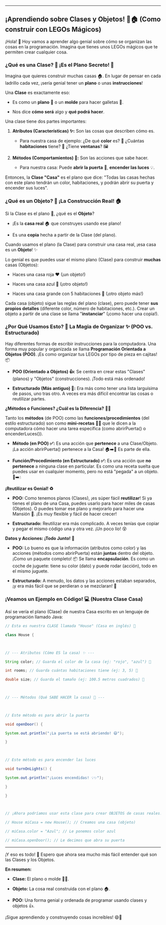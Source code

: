 
---

## ¡Aprendiendo sobre Clases y Objetos! 🧱🏠 (Como construir con LEGOs Mágicos)

¡Hola! 👋 Hoy vamos a aprender algo genial sobre cómo se organizan las cosas en la programación. Imagina que tienes unos LEGOs mágicos que te permiten crear cualquier cosa.

### ¿Qué es una Clase? 🤔 ¡Es el Plano Secreto! 📝

Imagina que quieres construir muchas casas 🏠. En lugar de pensar en cada ladrillo cada vez, ¡sería genial tener un **plano** o unas **instrucciones**!

Una **Clase** es exactamente eso:

- Es como un **plano** 📝 o un **molde** para hacer galletas 🍪.
    
- Nos dice **cómo será** algo y **qué podrá hacer**.
    

Una clase tiene dos partes importantes:

1. **Atributos (Características) ✨:** Son las cosas que describen cómo es.
    
    - Para nuestra casa de ejemplo: ¿De qué **color** es? 🎨 ¿Cuántas **habitaciones** tiene? 🚪 ¿Tiene **ventanas**? 🖼️
        
2. **Métodos (Comportamientos) 🚀:** Son las acciones que sabe hacer.
    
    - Para nuestra casa: Puede **abrir la puerta** 🔑, **encender las luces** 💡.
        

Entonces, la **Clase "Casa"** es el plano que dice: "Todas las casas hechas con este plano tendrán un color, habitaciones, y podrán abrir su puerta y encender sus luces".

### ¿Qué es un Objeto? 🤔 ¡La Construcción Real! 🏠

Si la Clase es el plano 📝, ¿qué es el **Objeto**?

- ¡Es la **casa real** 🏠 que construyes usando ese plano!
    
- Es una **copia** hecha a partir de la Clase (del plano).
    

Cuando usamos el plano (la Clase) para construir una casa real, ¡esa casa es un **Objeto**! ✨

Lo genial es que puedes usar el mismo plano (Clase) para construir **muchas** casas (Objetos):

- Haces una casa roja ❤️ (¡un objeto!)
    
- Haces una casa azul 💙 (¡otro objeto!)
    
- Haces una casa grande con 5 habitaciones 🏢 (¡otro objeto más!)
    

Cada casa (objeto) sigue las reglas del plano (clase), pero puede tener **sus propios detalles** (diferente color, número de habitaciones, etc.). Crear un objeto a partir de una clase se llama "**instanciar**" (¡como hacer una copia!).

### ¿Por Qué Usamos Esto? 🤔 La Magia de Organizar ✨ (POO vs. Estructurado)

Hay diferentes formas de escribir instrucciones para la computadora. Una forma muy popular y organizada se llama **Programación Orientada a Objetos (POO)**. ¡Es como organizar tus LEGOs por tipo de pieza en cajitas! 📦

- **POO (Orientado a Objetos) 👍:** Se centra en crear estas "Clases" (planos) y "Objetos" (construcciones). ¡Todo está más ordenado!
    
- **Estructurado (Más antiguo) 📜:** Era más como tener una lista larguísima de pasos, uno tras otro. A veces era más difícil encontrar las cosas o reutilizar partes.
    

**¿Métodos o Funciones? ¿Cuál es la Diferencia?** 🤷‍♀️

Tanto los **métodos** (de POO) como las **funciones/procedimientos** (del estilo estructurado) son como **mini-recetas** 🧑‍🍳 que le dicen a la computadora cómo hacer una tarea específica (como abrirPuerta() o encenderLuces()).

- **Método (en POO) ✅:** Es una acción que **pertenece** a una Clase/Objeto. ¡La acción abrirPuerta() pertenece a la Casa! 🏠➡️🔑 Es parte de ella.
    
- **Función/Procedimiento (en Estructurado) ✅:** Es una acción que **no pertenece** a ninguna clase en particular. Es como una receta suelta que puedes usar en cualquier momento, pero no está "pegada" a un objeto. 📜➡️💧
    

**¡Reutilizar es Genial! ♻️**

- **POO:** Como tenemos planos (Clases), ¡es súper fácil **reutilizar**! Si ya tienes el plano de una Casa, puedes usarlo para hacer miles de casas (Objetos). O puedes tomar ese plano y mejorarlo para hacer una Mansión 🏰. ¡Es muy flexible y fácil de hacer crecer!
    
- **Estructurado:** Reutilizar era más complicado. A veces tenías que copiar y pegar el mismo código una y otra vez. ¡Un poco lío! 😵
    

**Datos y Acciones: ¡Todo Junto! 🎁**

- **POO:** Lo bueno es que la información (atributos como color) y las acciones (métodos como abrirPuerta) están **juntas** dentro del objeto. ¡Como un paquete completo! 📦 Se llama **encapsulación**. Es como un coche de juguete: tiene su color (dato) y puede rodar (acción), todo en el mismo juguete.
    
- **Estructurado:** A menudo, los datos y las acciones estaban separados, ¡y era más fácil que se perdieran o se mezclaran! 🤯
    

### ¡Veamos un Ejemplo en Código! 💻 (Nuestra Clase Casa)

Así se vería el plano (Clase) de nuestra Casa escrito en un lenguaje de programación llamado Java:

```java
// Esta es nuestra CLASE llamada "House" (Casa en inglés) 📝

class House {

  

// --- Atributos (Cómo ES la casa) ✨ ---

String color; // Guarda el color de la casa (ej: "rojo", "azul") 🎨

int rooms; // Guarda cuántas habitaciones tiene (ej: 3, 5) 🚪

double size; // Guarda el tamaño (ej: 100.5 metros cuadrados) 📏

  

// --- Métodos (Qué SABE HACER la casa) 🚀 ---

  

// Este método es para abrir la puerta

void openDoor() {

System.out.println("¡La puerta se está abriendo! 😄");

}

  

// Este método es para encender las luces

void turnOnLights() {

System.out.println("¡Luces encendidas! 💡✨");

}

}

  

// ¡Ahora podríamos usar esta clase para crear OBJETOS de casas reales!

// House miCasa = new House(); // Creamos una casa (objeto)

// miCasa.color = "Azul"; // Le ponemos color azul

// miCasa.openDoor(); // Le decimos que abra su puerta
```

---

¡Y eso es todo! 🎉 Espero que ahora sea mucho más fácil entender qué son las Clases y los Objetos.

**En resumen:**

- **Clase:** El plano o molde 📝🍪.
    
- **Objeto:** La cosa real construida con el plano 🏠.
    
- **POO:** Una forma genial y ordenada de programar usando clases y objetos 👍.
    

¡Sigue aprendiendo y construyendo cosas increíbles! 😄🚀